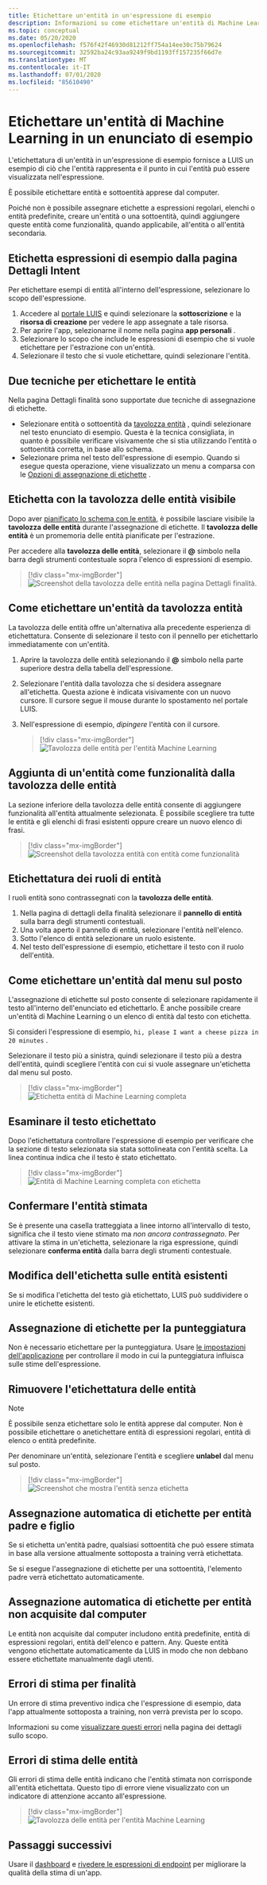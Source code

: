 ```yaml
---
title: Etichettare un'entità in un'espressione di esempio
description: Informazioni su come etichettare un'entità di Machine Learning con sottoentità in un enunciato di esempio in una pagina di dettagli Intent del portale LUIS.
ms.topic: conceptual
ms.date: 05/20/2020
ms.openlocfilehash: f576f42f46930d81212ff754a14ee30c75b79624
ms.sourcegitcommit: 32592ba24c93aa9249f9bd1193ff157235f66d7e
ms.translationtype: MT
ms.contentlocale: it-IT
ms.lasthandoff: 07/01/2020
ms.locfileid: "85610490"
---
```

# <a name="label-machine-learning-entity-in-an-example-utterance"></a>Etichettare un'entità di Machine Learning in un enunciato di esempio

L'etichettatura di un'entità in un'espressione di esempio fornisce a LUIS un esempio di ciò che l'entità rappresenta e il punto in cui l'entità può essere visualizzata nell'espressione.

È possibile etichettare entità e sottoentità apprese dal computer.

Poiché non è possibile assegnare etichette a espressioni regolari, elenchi o entità predefinite, creare un'entità o una sottoentità, quindi aggiungere queste entità come funzionalità, quando applicabile, all'entità o all'entità secondaria.

## <a name="label-example-utterances-from-the-intent-detail-page"></a>Etichetta espressioni di esempio dalla pagina Dettagli Intent

Per etichettare esempi di entità all'interno dell'espressione, selezionare lo scopo dell'espressione.

1. Accedere al [portale LUIS](https://www.luis.ai) e quindi selezionare la **sottoscrizione** e la **risorsa di creazione** per vedere le app assegnate a tale risorsa.
1. Per aprire l'app, selezionarne il nome nella pagina **app personali** .
1. Selezionare lo scopo che include le espressioni di esempio che si vuole etichettare per l'estrazione con un'entità.
1. Selezionare il testo che si vuole etichettare, quindi selezionare l'entità.

## <a name="two-techniques-to-label-entities"></a>Due tecniche per etichettare le entità

Nella pagina Dettagli finalità sono supportate due tecniche di assegnazione di etichette.
* Selezionare entità o sottoentità da [tavolozza entità](#label-with-the-entity-palette-visible) , quindi selezionare nel testo enunciato di esempio. Questa è la tecnica consigliata, in quanto è possibile verificare visivamente che si stia utilizzando l'entità o sottoentità corretta, in base allo schema.
* Selezionare prima nel testo dell'espressione di esempio. Quando si esegue questa operazione, viene visualizzato un menu a comparsa con le [Opzioni di assegnazione di etichette](#how-to-label-entity-from-in-place-menu) .

## <a name="label-with-the-entity-palette-visible"></a>Etichetta con la tavolozza delle entità visibile

Dopo aver [pianificato lo schema con le entità](luis-how-plan-your-app.md), è possibile lasciare visibile la **tavolozza delle entità** durante l'assegnazione di etichette. Il **tavolozza delle entità** è un promemoria delle entità pianificate per l'estrazione.

Per accedere alla **tavolozza delle entità**, selezionare il **@** simbolo nella barra degli strumenti contestuale sopra l'elenco di espressioni di esempio.

> [!div class="mx-imgBorder"]
> ![Screenshot della tavolozza delle entità nella pagina Dettagli finalità.](media/label-utterances/entity-palette-from-tool-bar.png)

## <a name="how-to-label-entity-from-entity-palette"></a>Come etichettare un'entità da tavolozza entità

La tavolozza delle entità offre un'alternativa alla precedente esperienza di etichettatura. Consente di selezionare il testo con il pennello per etichettarlo immediatamente con un'entità.

1. Aprire la tavolozza delle entità selezionando il **@** simbolo nella parte superiore destra della tabella dell'espressione.

2. Selezionare l'entità dalla tavolozza che si desidera assegnare all'etichetta. Questa azione è indicata visivamente con un nuovo cursore. Il cursore segue il mouse durante lo spostamento nel portale LUIS.

3. Nell'espressione di esempio, _dipingere_ l'entità con il cursore.

    > [!div class="mx-imgBorder"]
    > ![Tavolozza delle entità per l'entità Machine Learning](media/label-utterances/example-1-label-machine-learned-entity-palette-label-action.png)

## <a name="adding-entity-as-a-feature-from-the-entity-palette"></a>Aggiunta di un'entità come funzionalità dalla tavolozza delle entità

La sezione inferiore della tavolozza delle entità consente di aggiungere funzionalità all'entità attualmente selezionata. È possibile scegliere tra tutte le entità e gli elenchi di frasi esistenti oppure creare un nuovo elenco di frasi.

> [!div class="mx-imgBorder"]
> ![Screenshot della tavolozza entità con entità come funzionalità](media/label-utterances/entity-palette-entity-as-a-feature.png)

## <a name="labeling-entity-roles"></a>Etichettatura dei ruoli di entità

I ruoli entità sono contrassegnati con la **tavolozza delle entità**.

1. Nella pagina di dettagli della finalità selezionare il **pannello di entità** sulla barra degli strumenti contestuali.
1. Una volta aperto il pannello di entità, selezionare l'entità nell'elenco.
1. Sotto l'elenco di entità selezionare un ruolo esistente.
1. Nel testo dell'espressione di esempio, etichettare il testo con il ruolo dell'entità.

## <a name="how-to-label-entity-from-in-place-menu"></a>Come etichettare un'entità dal menu sul posto

L'assegnazione di etichette sul posto consente di selezionare rapidamente il testo all'interno dell'enunciato ed etichettarlo. È anche possibile creare un'entità di Machine Learning o un elenco di entità dal testo con etichetta.

Si consideri l'espressione di esempio, `hi, please I want a cheese pizza in 20 minutes` .

Selezionare il testo più a sinistra, quindi selezionare il testo più a destra dell'entità, quindi scegliere l'entità con cui si vuole assegnare un'etichetta dal menu sul posto.

> [!div class="mx-imgBorder"]
> ![Etichetta entità di Machine Learning completa](media/label-utterances/label-steps-in-place-menu.png)

## <a name="review-labeled-text"></a>Esaminare il testo etichettato

Dopo l'etichettatura controllare l'espressione di esempio per verificare che la sezione di testo selezionata sia stata sottolineata con l'entità scelta. La linea continua indica che il testo è stato etichettato.

> [!div class="mx-imgBorder"]
> ![Entità di Machine Learning completa con etichetta](media/label-utterances/example-1-label-machine-learned-entity-complete-order-labeled.png)

## <a name="confirm-predicted-entity"></a>Confermare l'entità stimata

Se è presente una casella tratteggiata a linee intorno all'intervallo di testo, significa che il testo viene stimato ma _non ancora contrassegnato_. Per attivare la stima in un'etichetta, selezionare la riga espressione, quindi selezionare **conferma entità** dalla barra degli strumenti contestuale.

## <a name="relabeling-over-existing-entities"></a>Modifica dell'etichetta sulle entità esistenti

Se si modifica l'etichetta del testo già etichettato, LUIS può suddividere o unire le etichette esistenti.

## <a name="labeling-for-punctuation"></a>Assegnazione di etichette per la punteggiatura

Non è necessario etichettare per la punteggiatura. Usare [le impostazioni dell'applicazione](luis-reference-application-settings.md) per controllare il modo in cui la punteggiatura influisca sulle stime dell'espressione.

## <a name="unlabel-entities"></a>Rimuovere l'etichettatura delle entità

> [!NOTE]
> È possibile senza etichettare solo le entità apprese dal computer. Non è possibile etichettare o anetichettare entità di espressioni regolari, entità di elenco o entità predefinite.

Per denominare un'entità, selezionare l'entità e scegliere **unlabel** dal menu sul posto.

> [!div class="mx-imgBorder"]
> ![Screenshot che mostra l'entità senza etichetta](media/label-utterances/unlabel-entity-using-in-place-menu.png)

## <a name="automatic-labeling-for-parent-and-child-entities"></a>Assegnazione automatica di etichette per entità padre e figlio

Se si etichetta un'entità padre, qualsiasi sottoentità che può essere stimata in base alla versione attualmente sottoposta a training verrà etichettata.

Se si esegue l'assegnazione di etichette per una sottoentità, l'elemento padre verrà etichettato automaticamente.

## <a name="automatic-labeling-for-non-machine-learned-entities"></a>Assegnazione automatica di etichette per entità non acquisite dal computer

Le entità non acquisite dal computer includono entità predefinite, entità di espressioni regolari, entità dell'elenco e pattern. Any. Queste entità vengono etichettate automaticamente da LUIS in modo che non debbano essere etichettate manualmente dagli utenti.

## <a name="intent-prediction-errors"></a>Errori di stima per finalità

Un errore di stima preventivo indica che l'espressione di esempio, data l'app attualmente sottoposta a training, non verrà prevista per lo scopo.

Informazioni su come [visualizzare questi errori](luis-how-to-add-intents.md#intent-prediction-errors) nella pagina dei dettagli sullo scopo.

## <a name="entity-prediction-errors"></a>Errori di stima delle entità

Gli errori di stima delle entità indicano che l'entità stimata non corrisponde all'entità etichettata. Questo tipo di errore viene visualizzato con un indicatore di attenzione accanto all'espressione.

> [!div class="mx-imgBorder"]
> ![Tavolozza delle entità per l'entità Machine Learning](media/label-utterances/example-utterance-indicates-prediction-error.png)

## <a name="next-steps"></a>Passaggi successivi

Usare il [dashboard](luis-how-to-use-dashboard.md) e [rivedere le espressioni di endpoint](luis-how-to-review-endpoint-utterances.md) per migliorare la qualità della stima di un'app.
